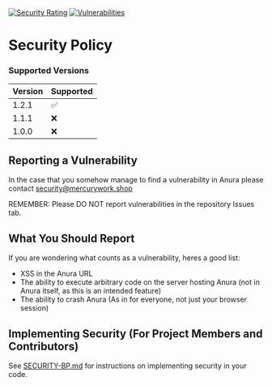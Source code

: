 [![Security Rating](https://sonarcloud.io/api/project_badges/measure?project=MercuryWorkshop_anuraOS&metric=security_rating)](https://sonarcloud.io/summary/new_code?id=MercuryWorkshop_anuraOS)
[![Vulnerabilities](https://sonarcloud.io/api/project_badges/measure?project=MercuryWorkshop_anuraOS&metric=vulnerabilities)](https://sonarcloud.io/summary/new_code?id=MercuryWorkshop_anuraOS)

# Security Policy

### Supported Versions

| Version | Supported          |
| ------- | ------------------ |
| 1.2.1   | ✅                 |
| 1.1.1   | :x:                |
| 1.0.0   | :x:                |

## Reporting a Vulnerability

In the case that you somehow manage to find a vulnerability in Anura please contact security@mercurywork.shop

REMEMBER: Please DO NOT report vulnerabilities in the repository Issues tab.

## What You Should Report

If you are wondering what counts as a vulnerability, heres a good list:

-   XSS in the Anura URL
-   The ability to execute arbitrary code on the server hosting Anura (not in Anura itself, as this is an intended feature)
-   The ability to crash Anura (As in for everyone, not just your browser session)

## Implementing Security (For Project Members and Contributors)

See [SECURITY-BP.md](./documentation/SECURITY-BP.md) for instructions on implementing security in your code.
